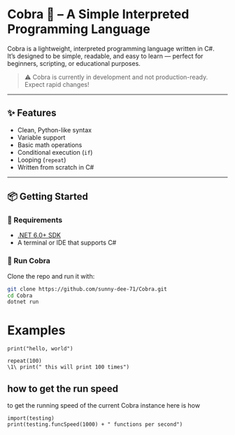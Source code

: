 # Cobra 🐍 – A Simple Interpreted Programming Language

Cobra is a lightweight, interpreted programming language written in C#.  
It’s designed to be simple, readable, and easy to learn — perfect for beginners, scripting, or educational purposes.

> ⚠️ Cobra is currently in development and not production-ready. Expect rapid changes!

---

## ✨ Features

- Clean, Python-like syntax
- Variable support
- Basic math operations
- Conditional execution (`if`)
- Looping (`repeat`)
- Written from scratch in C#

---

## 📦 Getting Started

### 🔧 Requirements

- [.NET 6.0+ SDK](https://dotnet.microsoft.com/en-us/download)  
- A terminal or IDE that supports C#

### 🚀 Run Cobra

Clone the repo and run it with:

```bash
git clone https://github.com/sunny-dee-71/Cobra.git
cd Cobra
dotnet run

```


# Examples 


```cobra
print("hello, world")

repeat(100)
\1\ print(" this will print 100 times")
```


## how to get the run speed
to get the running speed of the current Cobra instance here is how

```cobra
import(testing)
print(testing.funcSpeed(1000) + " functions per second")
```
